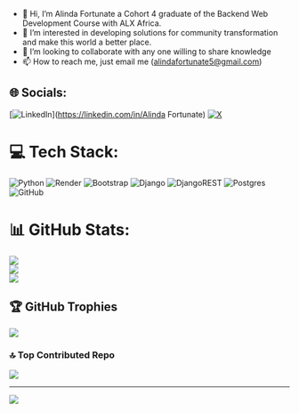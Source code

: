 - 👋 Hi, I’m Alinda Fortunate a Cohort 4 graduate of the Backend Web Development Course with ALX Africa.
- 👀 I’m interested in developing solutions for community transformation and make this world a better place.
- 💞️ I’m looking to collaborate with any one willing to share knowledge
- 📫 How to reach me, just email me (alindafortunate5@gmail.com)

<!---
alindafortunate/alindafortunate is a ✨ special ✨ repository because its `README.md` (this file) appears on your GitHub profile.
You can click the Preview link to take a look at your changes.
--->

## 🌐 Socials:
[![LinkedIn](https://img.shields.io/badge/LinkedIn-%230077B5.svg?logo=linkedin&logoColor=white)](https://linkedin.com/in/Alinda Fortunate) [![X](https://img.shields.io/badge/X-black.svg?logo=X&logoColor=white)](https://x.com/@FortunateAlinda) 

# 💻 Tech Stack:
![Python](https://img.shields.io/badge/python-3670A0?style=for-the-badge&logo=python&logoColor=ffdd54) ![Render](https://img.shields.io/badge/Render-%46E3B7.svg?style=for-the-badge&logo=render&logoColor=white) ![Bootstrap](https://img.shields.io/badge/bootstrap-%238511FA.svg?style=for-the-badge&logo=bootstrap&logoColor=white) ![Django](https://img.shields.io/badge/django-%23092E20.svg?style=for-the-badge&logo=django&logoColor=white) ![DjangoREST](https://img.shields.io/badge/DJANGO-REST-ff1709?style=for-the-badge&logo=django&logoColor=white&color=ff1709&labelColor=gray) ![Postgres](https://img.shields.io/badge/postgres-%23316192.svg?style=for-the-badge&logo=postgresql&logoColor=white) ![GitHub](https://img.shields.io/badge/github-%23121011.svg?style=for-the-badge&logo=github&logoColor=white)
# 📊 GitHub Stats:
![](https://github-readme-stats.vercel.app/api?username=alindafortunate&theme=dark&hide_border=false&include_all_commits=true&count_private=true)<br/>
![](https://github-readme-streak-stats.herokuapp.com/?user=alindafortunate&theme=dark&hide_border=false)<br/>
![](https://github-readme-stats.vercel.app/api/top-langs/?username=alindafortunate&theme=dark&hide_border=false&include_all_commits=true&count_private=true&layout=compact)

## 🏆 GitHub Trophies
![](https://github-profile-trophy.vercel.app/?username=alindafortunate&theme=radical&no-frame=false&no-bg=false&margin-w=4)

### 🔝 Top Contributed Repo
![](https://github-contributor-stats.vercel.app/api?username=alindafortunate&limit=5&theme=dark&combine_all_yearly_contributions=true)

---
[![](https://visitcount.itsvg.in/api?id=alindafortunate&icon=0&color=0)](https://visitcount.itsvg.in)

<!-- Proudly created with GPRM ( https://gprm.itsvg.in ) -->
